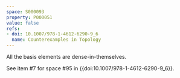 ```yaml
---
space: S000093
property: P000051
value: false
refs:
- doi: 10.1007/978-1-4612-6290-9_6
  name: Counterexamples in Topology
---
```


All the basis elements are dense-in-themselves.

See item #7 for space #95 in {{doi:10.1007/978-1-4612-6290-9_6}}.
